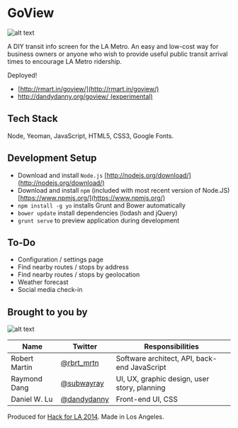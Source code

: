 # GoView
![alt text](http://i29.photobucket.com/albums/c259/dandydanny/DEV/goview_screenshot_zps8a90d3a6.png "GoView Screenshot")

A DIY transit info screen for the LA Metro. An easy and low-cost way for business owners or anyone who wish to provide useful public transit arrival times to encourage LA Metro ridership.

Deployed!
* [http://rmart.in/goview/](http://rmart.in/goview/)
* [http://dandydanny.org/goview/ (experimental)](http://dandydanny.org/goview/)

## Tech Stack
Node, Yeoman, JavaScript, HTML5, CSS3, Google Fonts.

## Development Setup
* Download and install `Node.js` [http://nodejs.org/download/](http://nodejs.org/download/)
* Download and install `npm` (included with most recent version of Node.JS) [https://www.npmjs.org/](https://www.npmjs.org/)
* `npm install -g yo` installs Grunt and Bower automatically
* `bower update` install dependencies (lodash and jQuery)
* `grunt serve` to preview application during development

## To-Do
* Configuration / settings page
* Find nearby routes / stops by address
* Find nearby routes / stops by geolocation
* Weather forecast
* Social media check-in

## Brought to you by
![alt text](http://i29.photobucket.com/albums/c259/dandydanny/DEV/team_goview_hackforla_zps6515a670.jpg "Robert, Daniel, and Ray. Photo courtesy of @HackForLA")

| Name          | Twitter                                           | Responsibilities                             |
| ------------- | ------------------------------------------------- | ---------------------------------------------|
| Robert Martin | [@rbrt_mrtn](https://twitter.com/rbrt_mrtn)       | Software architect, API, back-end JavaScript |
| Raymond Dang  | [@subwayray](https://twitter.com/subwayray)       | UI, UX, graphic design, user story, planning |
| Daniel W. Lu  | [@dandydanny](https://twitter.com/dandydanny)     | Front-end UI, CSS                            |

Produced for [Hack for LA 2014](http://www.hackforla.org). Made in Los Angeles.
